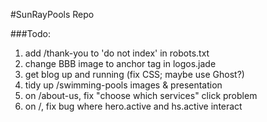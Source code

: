 #SunRayPools Repo

###Todo:

1. add /thank-you to 'do not index' in robots.txt
2. change BBB image to anchor tag in logos.jade
3. get blog up and running (fix CSS; maybe use Ghost?)
4. tidy up /swimming-pools images & presentation
5. on /about-us, fix "choose which services" click problem
6. on /, fix bug where hero.active and hs.active interact